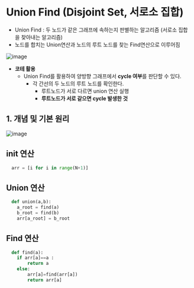 # Union Find (Disjoint Set, 서로소 집합)
-  Union Find : 두 노드가 같은 그래프에 속하는지 판별하는 알고리즘 (서로소 집합을 찾아내는 알고리즘)
  -  노드를 합치는 Union연산과 노드의 루트 노드를 찾는 Find연산으로 이루어짐

![image](https://github.com/AAISSJ/AlgorithmStudy/assets/76966915/4b7f9c95-171c-4818-8df2-ece956eb01ca)


- **코테 활용**
  - Union Find를 활용하여 양방향 그래프에서 **cycle 여부**를 판단할 수 있다.
    - 각 간선의 두 노드의 루트 노드를 확인한다.
      - 루트노드가 서로 다르면 union 연산 실행
      - **루트노드가 서로 같으면 cycle 발생한 것**
## 1. 개념 및 기본 원리 
![image](https://github.com/AAISSJ/AlgorithmStudy/assets/76966915/7260d13f-1b8d-4d3b-9341-afb24a4117e2)

## init 연산
``` python
  arr = [i for i in range(N+1)]
```
## Union 연산  
``` python
  def union(a,b):
    a_root = find(a)
    b_root = find(b)
    arr[a_root] = b_root
```
## Find 연산
``` python
  def find(a):
    if arr[a]==a :
        return a 
    else: 
        arr[a]=find(arr[a])
        return arr[a]
```
